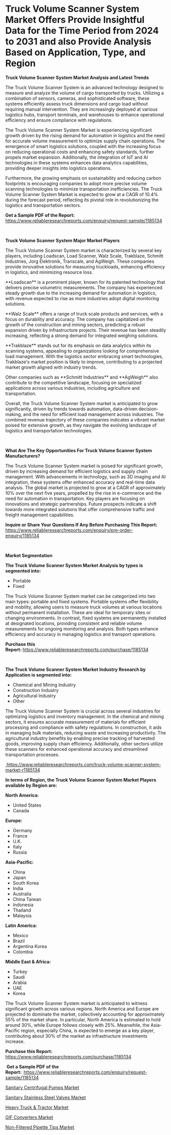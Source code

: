 <p><h1>Truck Volume Scanner System Market Offers Provide Insightful Data for the Time Period from 2024 to 2031 and also Provide Analysis Based on Application, Type, and Region</h1></p><p><strong>Truck Volume Scanner System Market Analysis and Latest Trends</strong></p>
<p><p>The Truck Volume Scanner System is an advanced technology designed to measure and analyze the volume of cargo transported by trucks. Utilizing a combination of sensors, cameras, and sophisticated software, these systems efficiently assess truck dimensions and cargo load without requiring manual intervention. They are increasingly deployed at various logistics hubs, transport terminals, and warehouses to enhance operational efficiency and ensure compliance with regulations.</p><p>The Truck Volume Scanner System Market is experiencing significant growth driven by the rising demand for automation in logistics and the need for accurate volume measurement to optimize supply chain operations. The emergence of smart logistics solutions, coupled with the increasing focus on reducing operational costs and enhancing safety standards, further propels market expansion. Additionally, the integration of IoT and AI technologies in these systems enhances data analytics capabilities, providing deeper insights into logistics operations.</p><p>Furthermore, the growing emphasis on sustainability and reducing carbon footprints is encouraging companies to adopt more precise volume scanning technologies to minimize transportation inefficiencies. The Truck Volume Scanner System Market is expected to grow at a CAGR of 10.4% during the forecast period, reflecting its pivotal role in revolutionizing the logistics and transportation sectors.</p></p>
<p><strong>Get a Sample PDF of the Report:&nbsp;</strong> <a href="https://www.reliableresearchreports.com/enquiry/request-sample/1185134?utm_campaign=28&utm_medium=2&utm_source=Github&utm_content=ia&utm_term=22102024&utm_id=truck-volume-scanner-system">https://www.reliableresearchreports.com/enquiry/request-sample/1185134</a></p>
<p>&nbsp;</p>
<p><strong>Truck Volume Scanner System Major Market Players</strong></p>
<p><p>The Truck Volume Scanner System market is characterized by several key players, including Loadscan, Load Scanner, Walz Scale, Trakblaze, Schmitt Industries, Jorg Elektronik, Transcale, and AgWeigh. These companies provide innovative solutions for measuring truckloads, enhancing efficiency in logistics, and minimizing resource loss.</p><p>**Loadscan** is a prominent player, known for its patented technology that delivers precise volumetric measurements. The company has experienced steady growth due to the increasing demand for automation in logistics, with revenue expected to rise as more industries adopt digital monitoring solutions.</p><p>**Walz Scale** offers a range of truck scale products and services, with a focus on durability and accuracy. The company has capitalized on the growth of the construction and mining sectors, predicting a robust expansion driven by infrastructure projects. Their revenue has been steadily increasing, reflecting a strong demand for integrated weighing solutions.</p><p>**Trakblaze** stands out for its emphasis on data analytics within its scanning systems, appealing to organizations looking for comprehensive load management. With the logistics sector embracing smart technologies, Trakblaze's market position is likely to improve, contributing to a projected market growth aligned with industry trends.</p><p>Other companies such as **Schmitt Industries** and **AgWeigh** also contribute to the competitive landscape, focusing on specialized applications across various industries, including agriculture and transportation.</p><p>Overall, the Truck Volume Scanner System market is anticipated to grow significantly, driven by trends towards automation, data-driven decision-making, and the need for efficient load management across industries. The combined revenue trajectory of these companies indicates a vibrant market poised for extensive growth, as they navigate the evolving landscape of logistics and transportation technologies.</p></p>
<p>&nbsp;</p>
<p><strong>What Are The Key Opportunities For Truck Volume Scanner System Manufacturers?</strong></p>
<p><p>The Truck Volume Scanner System market is poised for significant growth, driven by increasing demand for efficient logistics and supply chain management. With advancements in technology, such as 3D imaging and AI integration, these systems offer enhanced accuracy and real-time data analysis. The global market is projected to grow at a CAGR of approximately 10% over the next five years, propelled by the rise in e-commerce and the need for automation in transportation. Key players are focusing on innovations and strategic partnerships. Future prospects indicate a shift towards more integrated solutions that offer comprehensive traffic and freight management capabilities.</p></p>
<p><strong>Inquire or Share Your Questions If Any Before Purchasing This Report:</strong> <a href="https://www.reliableresearchreports.com/enquiry/pre-order-enquiry/1185134?utm_campaign=28&utm_medium=2&utm_source=Github&utm_content=ia&utm_term=22102024&utm_id=truck-volume-scanner-system">https://www.reliableresearchreports.com/enquiry/pre-order-enquiry/1185134</a></p>
<p>&nbsp;</p>
<p><strong>Market Segmentation</strong></p>
<p><strong>The Truck Volume Scanner System Market Analysis by types is segmented into:</strong></p>
<p><ul><li>Portable</li><li>Fixed</li></ul></p>
<p><p>The Truck Volume Scanner System market can be categorized into two main types: portable and fixed systems. Portable systems offer flexibility and mobility, allowing users to measure truck volumes at various locations without permanent installation. These are ideal for temporary sites or changing environments. In contrast, fixed systems are permanently installed at designated locations, providing consistent and reliable volume measurements for ongoing monitoring and analysis. Both types enhance efficiency and accuracy in managing logistics and transport operations.</p></p>
<p><strong>Purchase this Report:&nbsp;</strong><a href="https://www.reliableresearchreports.com/purchase/1185134?utm_campaign=28&utm_medium=2&utm_source=Github&utm_content=ia&utm_term=22102024&utm_id=truck-volume-scanner-system">https://www.reliableresearchreports.com/purchase/1185134</a></p>
<p>&nbsp;</p>
<p><strong>The Truck Volume Scanner System Market Industry Research by Application is segmented into:</strong></p>
<p><ul><li>Chemical and Mining Industry</li><li>Construction Industry</li><li>Agricultural Industry</li><li>Other</li></ul></p>
<p><p>The Truck Volume Scanner System is crucial across several industries for optimizing logistics and inventory management. In the chemical and mining sectors, it ensures accurate measurement of materials for efficient processing and compliance with safety regulations. In construction, it aids in managing bulk materials, reducing waste and increasing productivity. The agricultural industry benefits by enabling precise tracking of harvested goods, improving supply chain efficiency. Additionally, other sectors utilize these scanners for enhanced operational accuracy and streamlined transportation processes.</p></p>
<p><a href="https://www.reliableresearchreports.com/truck-volume-scanner-system-market-r1185134?utm_campaign=28&utm_medium=2&utm_source=Github&utm_content=ia&utm_term=22102024&utm_id=truck-volume-scanner-system">&nbsp;https://www.reliableresearchreports.com/truck-volume-scanner-system-market-r1185134</a></p>
<p><strong>In terms of Region, the Truck Volume Scanner System Market Players available by Region are:</strong></p>
<p>
    <p> <strong> North America: </strong>
        <ul>
            <li>United States</li>
            <li>Canada</li>
        </ul>
        </p> 
    <p> <strong> Europe: </strong>
        <ul>
            <li>Germany</li>
            <li>France</li>
            <li>U.K.</li>
            <li>Italy</li>
            <li>Russia</li>
        </ul>
        </p> 
    <p> <strong> Asia-Pacific: </strong>
        <ul>
            <li>China</li>
            <li>Japan</li>
            <li>South Korea</li>
            <li>India</li>
            <li>Australia</li>
            <li>China Taiwan</li>
            <li>Indonesia</li>
            <li>Thailand</li>
            <li>Malaysia</li>
        </ul>
        </p> 
    <p> <strong> Latin America: </strong>
        <ul>
            <li>Mexico</li>
            <li>Brazil</li>
            <li>Argentina Korea</li>
            <li>Colombia</li>
        </ul>
        </p> 
    <p> <strong> Middle East & Africa: </strong>
        <ul>
            <li>Turkey</li>
            <li>Saudi</li>
            <li>Arabia</li>
            <li>UAE</li>
            <li>Korea</li>
        </ul>
    </p>
    </p>
<p><p>The Truck Volume Scanner System market is anticipated to witness significant growth across various regions. North America and Europe are projected to dominate the market, collectively accounting for approximately 55% of the market share. In particular, North America is estimated to hold around 30%, while Europe follows closely with 25%. Meanwhile, the Asia-Pacific region, especially China, is expected to emerge as a key player, contributing about 30% of the market as infrastructure investments increase.</p></p>
<p><strong>Purchase this Report: </strong><a href="https://www.reliableresearchreports.com/purchase/1185134?utm_campaign=28&utm_medium=2&utm_source=Github&utm_content=ia&utm_term=22102024&utm_id=truck-volume-scanner-system">https://www.reliableresearchreports.com/purchase/1185134</a></p>
<p>&nbsp;<strong>Get a Sample PDF of the Report:&nbsp;&nbsp;</strong><a href="https://www.reliableresearchreports.com/enquiry/request-sample/1185134?utm_campaign=28&utm_medium=2&utm_source=Github&utm_content=ia&utm_term=22102024&utm_id=truck-volume-scanner-system">https://www.reliableresearchreports.com/enquiry/request-sample/1185134</a></p>
<p><strong></strong></p>
<p><p><a href="https://issuu.com/reportprime-2/docs/sanitary-centrifugal-pumps-market-s_13b452e54fddd6?utm_campaign=28&utm_medium=2&utm_source=Github&utm_content=ia&utm_term=22102024&utm_id=truck-volume-scanner-system">Sanitary Centrifugal Pumps Market</a></p><p><a href="https://issuu.com/reportprime-2/docs/sanitary-stainless-steel-valves-mar_591a51af3325f8?utm_campaign=28&utm_medium=2&utm_source=Github&utm_content=ia&utm_term=22102024&utm_id=truck-volume-scanner-system">Sanitary Stainless Steel Valves Market</a></p><p><a href="https://github.com/RuthLucas64/Market-Research-Report-List-1/blob/main/heavy-truck-tractor-market.md?utm_campaign=28&utm_medium=2&utm_source=Github&utm_content=ia&utm_term=22102024&utm_id=truck-volume-scanner-system">Heavy Truck & Tractor Market</a></p><p><a href="https://www.linkedin.com/pulse/pulse-gif-converters-rhythms-change-market-resonance-2024-2031-ainsc?utm_campaign=28&utm_medium=2&utm_source=Github&utm_content=ia&utm_term=22102024&utm_id=truck-volume-scanner-system">GIF Converters Market</a></p><p><a href="https://github.com/NathanColeman327/Market-Research-Report-List-1/blob/main/non-filtered-pipette-tips-market.md?utm_campaign=28&utm_medium=2&utm_source=Github&utm_content=ia&utm_term=22102024&utm_id=truck-volume-scanner-system">Non-Filtered Pipette Tips Market</a></p></p>